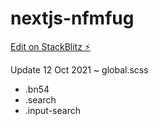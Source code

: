 # nextjs-nfmfug
[Edit on StackBlitz ⚡️](https://stackblitz.com/github/fatihmuhamadridho/Project)

Update 12 Oct 2021
~ global.scss
  - .bn54
  - .search
  - .input-search
